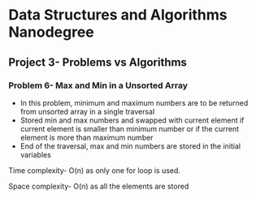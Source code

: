 # Data Structures and Algorithms Nanodegree  
## Project 3- Problems vs Algorithms
### Problem 6- Max and Min in a Unsorted Array
  
  
- In this problem, minimum and maximum numbers are to be returned from unsorted array in a single traversal
- Stored min and max numbers and swapped with current element if current element is smaller than minimum number or if the current element is more than maximum number
- End of the traversal, max and min numbers are stored in the initial variables
  
  
Time complexity- O(n) as only one for loop is used. 
  
Space complexity- O(n) as all the elements are stored
